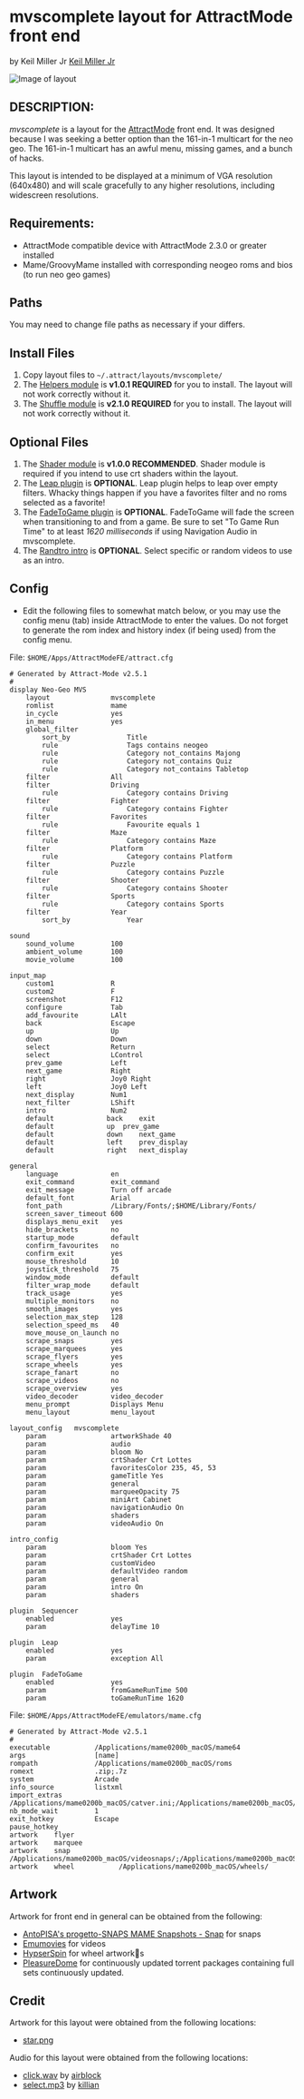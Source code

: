 # mvscomplete layout for AttractMode front end

by Keil Miller Jr [Keil Miller Jr](http://keilmillerjr.com)

![Image of layout](layout.gif)

## DESCRIPTION:

*mvscomplete* is a layout for the [AttractMode](http://attractmode.org) front end. It was designed because I was seeking a better option than the 161-in-1 multicart for the neo geo. The 161-in-1 multicart has an awful menu, missing games, and a bunch of hacks.

This layout is intended to be displayed at a minimum of VGA resolution (640x480) and will scale gracefully to any higher resolutions, including widescreen resolutions.

## Requirements:

* AttractMode compatible device with AttractMode 2.3.0 or greater installed
* Mame/GroovyMame installed with corresponding neogeo roms and bios (to run neo geo games)

## Paths

You may need to change file paths as necessary if your differs.

## Install Files

1. Copy layout files to ```~/.attract/layouts/mvscomplete/```
2. The [Helpers module](https://github.com/keilmillerjr/helpers-module) is **v1.0.1 REQUIRED** for you to install. The layout will not work correctly without it.
3. The [Shuffle module](https://github.com/keilmillerjr/shuffle-module) is **v2.1.0 REQUIRED** for you to install. The layout will not work correctly without it.

## Optional Files

1. The [Shader module](https://github.com/keilmillerjr/shader-module) is **v1.0.0 RECOMMENDED**. Shader module is required if you intend to use crt shaders within the layout.
2. The [Leap plugin](https://github.com/keilmillerjr/leap-plugin) is **OPTIONAL**. Leap plugin helps to leap over empty filters. Whacky things happen if you have a favorites filter and no roms selected as a favorite!
3. The [FadeToGame plugin](https://github.com/keilmillerjr/fadetogame-plugin) is **OPTIONAL**. FadeToGame will fade the screen when transitioning to and from a game. Be sure to set "To Game Run Time" to at least *1620 milliseconds* if using Navigation Audio in mvscomplete.
4. The [Randtro intro](https://github.com/keilmillerjr/randtro-intro) is **OPTIONAL**. Select specific or random videos to use as an intro.

## Config

* Edit the following files to somewhat match below, or you may use the config menu (tab) inside AttractMode to enter the values. Do not forget to generate the rom index and history index (if being used) from the config menu.

File: ```$HOME/Apps/AttractModeFE/attract.cfg```

```
# Generated by Attract-Mode v2.5.1
#
display	Neo-Geo MVS
	layout               mvscomplete
	romlist              mame
	in_cycle             yes
	in_menu              yes
	global_filter        
		sort_by              Title
		rule                 Tags contains neogeo
		rule                 Category not_contains Majong
		rule                 Category not_contains Quiz
		rule                 Category not_contains Tabletop
	filter               All
	filter               Driving
		rule                 Category contains Driving
	filter               Fighter
		rule                 Category contains Fighter
	filter               Favorites
		rule                 Favourite equals 1
	filter               Maze
		rule                 Category contains Maze
	filter               Platform
		rule                 Category contains Platform
	filter               Puzzle
		rule                 Category contains Puzzle
	filter               Shooter
		rule                 Category contains Shooter
	filter               Sports
		rule                 Category contains Sports
	filter               Year
		sort_by              Year

sound
	sound_volume         100
	ambient_volume       100
	movie_volume         100

input_map
	custom1              R
	custom2              F
	screenshot           F12
	configure            Tab
	add_favourite        LAlt
	back                 Escape
	up                   Up
	down                 Down
	select               Return
	select               LControl
	prev_game            Left
	next_game            Right
	right                Joy0 Right
	left                 Joy0 Left
	next_display         Num1
	next_filter          LShift
	intro                Num2
	default             back	exit
	default             up	prev_game
	default             down	next_game
	default             left	prev_display
	default             right	next_display

general
	language             en
	exit_command         exit_command
	exit_message         Turn off arcade
	default_font         Arial
	font_path            /Library/Fonts/;$HOME/Library/Fonts/
	screen_saver_timeout 600
	displays_menu_exit   yes
	hide_brackets        no
	startup_mode         default
	confirm_favourites   no
	confirm_exit         yes
	mouse_threshold      10
	joystick_threshold   75
	window_mode          default
	filter_wrap_mode     default
	track_usage          yes
	multiple_monitors    no
	smooth_images        yes
	selection_max_step   128
	selection_speed_ms   40
	move_mouse_on_launch no
	scrape_snaps         yes
	scrape_marquees      yes
	scrape_flyers        yes
	scrape_wheels        yes
	scrape_fanart        no
	scrape_videos        no
	scrape_overview      yes
	video_decoder        video_decoder
	menu_prompt          Displays Menu
	menu_layout          menu_layout

layout_config	mvscomplete
	param                artworkShade 40
	param                audio
	param                bloom No
	param                crtShader Crt Lottes
	param                favoritesColor 235, 45, 53
	param                gameTitle Yes
	param                general
	param                marqueeOpacity 75
	param                miniArt Cabinet
	param                navigationAudio On
	param                shaders
	param                videoAudio On

intro_config
	param                bloom Yes
	param                crtShader Crt Lottes
	param                customVideo
	param                defaultVideo random
	param                general
	param                intro On
	param                shaders

plugin	Sequencer
	enabled              yes
	param                delayTime 10

plugin	Leap
	enabled              yes
	param                exception All

plugin	FadeToGame
	enabled              yes
	param                fromGameRunTime 500
	param                toGameRunTime 1620

```

File: ```$HOME/Apps/AttractModeFE/emulators/mame.cfg```

```
# Generated by Attract-Mode v2.5.1
#
executable           /Applications/mame0200b_macOS/mame64
args                 [name]
rompath              /Applications/mame0200b_macOS/roms
romext               .zip;.7z
system               Arcade
info_source          listxml
import_extras        /Applications/mame0200b_macOS/catver.ini;/Applications/mame0200b_macOS/mame0200.xml
nb_mode_wait         1
exit_hotkey          Escape
pause_hotkey
artwork    flyer
artwork    marquee
artwork    snap            /Applications/mame0200b_macOS/videosnaps/;/Applications/mame0200b_macOS/snap/
artwork    wheel           /Applications/mame0200b_macOS/wheels/

```

## Artwork

Artwork for front end in general can be obtained from the following:

* [AntoPISA's progetto-SNAPS MAME Snapshots - Snap](http://www.progettosnaps.net/snapshots/) for snaps
* [Emumovies](http://emumovies.com) for videos
* [HypserSpin](http://www.hyperspin-fe.com) for wheel artworks
* [PleasureDome](https://www.pleasuredome.org.uk) for continuously updated torrent packages containing full sets continuously updated.

## Credit

Artwork for this layout were obtained from the following locations:

* [star.png](https://www.tenstickers.pt/autocolantes-decorativos/vinil-decorativo-estrela-militar-9818)

Audio for this layout were obtained from the following locations:

* [click.wav](https://freesound.org/people/airblock/sounds/407720/) by [airblock](https://freesound.org/people/airblock/)
* [select.mp3](https://freesound.org/people/killkhan/sounds/150222/) by [killian](https://freesound.org/people/killkhan/)
